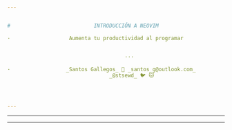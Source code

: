 ```yaml
---


#                           INTRODUCCIÓN A NEOVIM

·                   Aumenta tu productividad al programar


                                      ···

·                  _Santos Gallegos_ 📧 _santos_g@outlook.com_
                                 _@stsewd_ 🐦 🐱




---
```
















---















---
